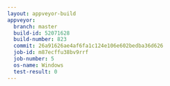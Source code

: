 ```yaml
---
layout: appveyor-build
appveyor:
  branch: master
  build-id: 52071628
  build-number: 823
  commit: 26a91626ae4af6fa1c124e106e602bedba36d626
  job-id: m87ecffu38bv9rrf
  job-number: 5
  os-name: Windows
  test-result: 0
---
```

